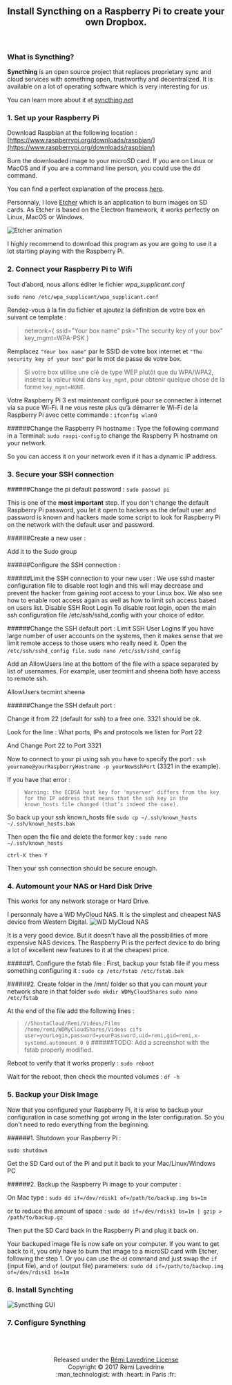 <center>
  <h2 style="border-bottom: none;"> Install Syncthing on a Raspberry Pi to create your own Dropbox. </h2>
</center><br>


### What is Syncthing?

**Syncthing** is an open source project that replaces proprietary sync and cloud services with something open, trustworthy and decentralized.
It is available on a lot of operating software which is very interesting for us.

You can learn more about it at <a href="http://syncthing.net">syncthing.net</a>


<!-- anchor -->

### 1. Set up your Raspberry Pi

<!-- anchor -->
Download Raspbian at the following location :
[https://www.raspberrypi.org/downloads/raspbian/](https://www.raspberrypi.org/downloads/raspbian/)

Burn the downloaded image to your microSD card.
If you are on Linux or MacOS and if you are a command line person, you could use the dd command.

You can find a perfect explanation of the process [here](https://www.raspberrypi.org/documentation/installation/installing-images/).

Personnaly, I love [Etcher](https://etcher.io/) which is an application to burn images on SD cards.
As Etcher is based on the Electron framework, it works perfectly on Linux, MacOS or Windows.

![Etcher animation](/SetUpRaspberryPiImages/etcherScreenshot.gif)


I highly recommend to download this program as you are going to use it a lot starting playing with the Raspberry Pi.
<!-- anchor -->

### 2. Connect your Raspberry Pi to Wifi 

<!-- anchor -->
Tout d’abord, nous allons éditer le fichier _wpa_supplicant.conf_

`sudo nano /etc/wpa_supplicant/wpa_supplicant.conf`

Rendez-vous à la fin du fichier et ajoutez la définition de votre box en suivant ce template :
>network={
    ssid="Your box name"
    psk="The security key of your box"
    key_mgmt=WPA-PSK
}

Remplacez `"Your box name"` par le SSID de votre box internet et `"The security key of your box"` par le mot de passe de votre box.
>Si votre box utilise une clé de type WEP plutôt que du WPA/WPA2, insérez la valeur `NONE` dans `key_mgmt`, pour obtenir quelque chose de la forme `key_mgmt=NONE`.

Votre Raspberry Pi 3 est maintenant configuré pour se connecter à internet via sa puce Wi-Fi.
 Il ne vous reste plus qu’à démarrer le Wi-Fi de la Raspberry Pi avec cette commande :
`ifconfig wlan0`

######Change the Raspberry Pi hostname :
Type the following command in a Terminal:
`sudo raspi-config`
to change the Raspberry Pi hostname on your network.

So you can access it on your network even if it has a dynamic IP address.
<!-- anchor -->

### 3. Secure your SSH connection 

<!-- anchor -->
######Change the pi default password :
`sudo passwd pi`

This is one of the **most important** step.
If you don't change the default Raspberry Pi password, you let it open to hackers as the default user and password is known and hackers made some script to look for Raspberry Pi on the network with the default user and password.

######Create a new user :

Add it to the Sudo group

######Configure the SSH connection :



######Limit the SSH connection to your new user :
We use sshd master configuration file to disable root login and this will may decrease and prevent the hacker from gaining root access to your Linux box. We also see how to enable root access again as well as how to limit ssh access based on users list.
Disable SSH Root Login
To disable root login, open the main ssh configuration file /etc/ssh/sshd_config with your choice of editor.

######Change the SSH default port : 
Limit SSH User Logins
If you have large number of user accounts on the systems, then it makes sense that we limit remote access to those users who really need it. Open the `/etc/ssh/sshd_config file`.
`sudo nano /etc/ssh/sshd_config`

Add an AllowUsers line at the bottom of the file with a space separated by list of usernames. For example, user tecmint and sheena both have access to remote ssh.

AllowUsers tecmint sheena

######Change the SSH default port :

Change it from 22 (default for ssh) to a free one. 3321 should be ok.

Look for the line : 
What ports, IPs and protocols we listen for
Port 22

And Change Port 22 to Port 3321

Now to connect to your pi using ssh you have to specify the port :
`ssh yourname@yourRaspberryHostname -p yourNewSshPort` (3321 in the example).

If you have that error : 
>`Warning: the ECDSA host key for 'myserver' differs from the key for the IP address
that means that the ssh key in the known_hosts file changed (that’s indeed the case).`

So back up your ssh known_hosts file
`sudo cp ~/.ssh/known_hosts ~/.ssh/known_hosts.bak`

Then open the file and delete the former key :
`sudo nano ~/.ssh/known_hosts`

`ctrl-X then Y`

Then your ssh connection should be secure enough. 
<!-- anchor -->

### 4. Automount your NAS or Hard Disk Drive 

<!-- anchor -->
This works for any network storage or Hard Drive.

I personnaly have a WD MyCloud NAS. It is the simplest and cheapest NAS device from Western Digital. 
![WD MyCloud NAS](./AutomountHardDrivesImages/MyCloud.jpg)

It is a very good device. But it doesn't have all the possibilities of more expensive NAS devices.
The Raspberry Pi is the perfect device to do bring a lot of excellent new features to it at the cheapest price.

######1. Configure the fstab file :
First, backup your fstab file if you mess something configuring it :
`sudo cp /etc/fstab /etc/fstab.bak`

######2. Create folder in the /mnt/ folder so that you can mount your network share in that folder
`sudo mkdir WDMyCloudShares`
`sudo nano /etc/fstab`

At the end of the file add the following lines :
>`//ShostaCloud/Remi/Vidéos/Films /home/remi/WDMyCloudShares/Videos cifs user=yourLogin,password=yourPassword,uid=remi,gid=remi,x-systemd.automount 0 0`
######TODO: Add a screenshot with the fstab properly modified.

Reboot to verify that it works properly :
`sudo reboot`

Wait for the reboot, then check the mounted volumes :
`df -h`
<!-- anchor -->

### 5. Backup your Disk Image 

<!-- anchor -->
Now that you configured your Raspberry Pi, it is wise to backup your configuration in case something got wrong in the later configuration.
So you don't need to redo everything from the beginning.

######1. Shutdown your Raspberry Pi :

`sudo shutdown`

Get the SD Card out of the Pi and put it back to your Mac/Linux/Windows PC

######2. Backup the Raspberry Pi image to your computer : 

On Mac type : 
`sudo dd if=/dev/rdisk1 of=/path/to/backup.img bs=1m`

or to reduce the amount of space :
`sudo dd if=/dev/rdisk1 bs=1m | gzip > /path/to/backup.gz`

Then put the SD Card back in the Raspberry Pi and plug it back on.

Your backuped image file is now safe on your computer.
If you want to get back to it, you only have to burn that image to a microSD card with Etcher, following the step 1.
Or you can use the `dd` command and just swap the `if` (input file), and `of` (output file) parameters:
`sudo dd if=/path/to/backup.img of=/dev/rdisk1 bs=1m`
<!-- anchor -->

### 6. Install Synchting 

<!-- anchor -->
![Syncthing GUI](./InstallSyncthingImages/SyncthingGUI.png)
<!-- anchor -->

### 7. Configure Syncthing

<!-- anchor -->

<!-- anchor -->

<center>
<br><br><br>
Released under the <a href="LICENSE.md">Rémi Lavedrine License</a><br>
Copyright © 2017 Rémi Lavedrine<br>
:man_technologist:  with  :heart:  in Paris :fr:
</center>
